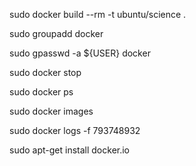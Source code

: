 sudo docker build --rm -t ubuntu/science .

sudo groupadd docker

sudo gpasswd -a ${USER} docker

sudo docker stop

sudo docker ps

sudo docker images

sudo docker logs -f 793748932

sudo apt-get install docker.io
